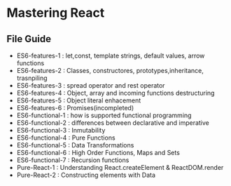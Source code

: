 # Mastering React
## File Guide
- ES6-features-1 : let,const, template strings, default values, arrow functions
- ES6-features-2 : Classes, constructores, prototypes,inheritance, trasnpiling
- ES6-features-3 : spread operator and rest operator
- ES6-features-4 : Object, array and incoming functions destructuring
- ES6-features-5 : Object literal enhacement
- ES6-features-6 : Promises(incompleted)
- ES6-functional-1 : how is supported functional programming
- ES6-functional-2 : differences between declarative and imperative
- ES6-functional-3 : Inmutability
- ES6-functional-4 : Pure Functions
- ES6-functional-5 : Data Transformations
- ES6-functional-6 : High Order Functions, Maps and Sets
- ES6-functional-7 : Recursion functions
- Pure-React-1 : Understanding React.createElement & ReactDOM.render
- Pure-React-2 : Constructing elements with Data
